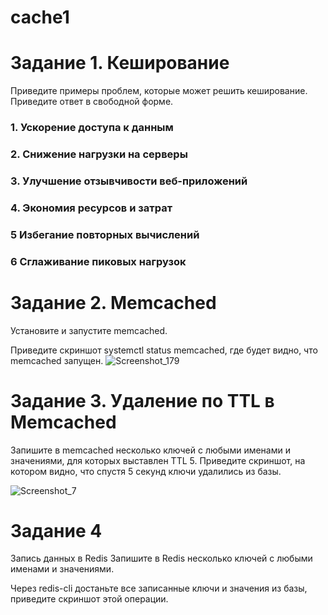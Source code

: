 # cache1
# Задание 1. Кеширование
Приведите примеры проблем, которые может решить кеширование.
Приведите ответ в свободной форме.

### 1. Ускорение доступа к данным
### 2. Снижение нагрузки на серверы
### 3. Улучшение отзывчивости веб-приложений
### 4. Экономия ресурсов и затрат
### 5 Избегание повторных вычислений
### 6 Сглаживание пиковых нагрузок 

# Задание 2. Memcached
Установите и запустите memcached.

Приведите скриншот systemctl status memcached, где будет видно, что memcached запущен.
![Screenshot_179](https://github.com/user-attachments/assets/4990ce3d-4294-46ac-b65e-6c2a7eb8d102)


# Задание 3. Удаление по TTL в Memcached
Запишите в memcached несколько ключей с любыми именами и значениями, для которых выставлен TTL 5.
Приведите скриншот, на котором видно, что спустя 5 секунд ключи удалились из базы.


![Screenshot_7](https://github.com/user-attachments/assets/77271bf4-ee76-4df3-b5a5-44dbfd7100e3)

# Задание 4
Запись данных в Redis
Запишите в Redis несколько ключей с любыми именами и значениями.

Через redis-cli достаньте все записанные ключи и значения из базы, приведите скриншот этой операции.

